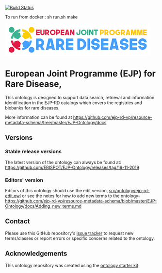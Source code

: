 [![Build Status](https://travis-ci.org/EBISPOT/EJP-Ontology.svg?branch=master)](https://travis-ci.org/EBISPOT/EJP-Ontology)


To run from docker : sh run.sh make 

![schema]( https://github.com/EBISPOT/EJP-Ontology/blob/master/docs/ejp.jpg)
# European Joint Programme (EJP) for Rare Disease,

This ontology is designed to support data search, retrieval and information identification in the EJP-RD catalogs which covers the registries and biobanks for rare diseases.


More information can be found at https://github.com/ejp-rd-vp/resource-metadata-schema/tree/master/EJP-Ontology/docs

## Versions

### Stable release versions

The latest version of the ontology can always be found at:
https://github.com/EBISPOT/EJP-Ontology/releases/tag/19-11-2019


### Editors' version

Editors of this ontology should use the edit version, [src/ontology/ejp-rd-edit.owl](src/ontology/ejp-rd-edit.owl) or see the notes for how to add new terms to the ontology-https://github.com/ejp-rd-vp/resource-metadata-schema/blob/master/EJP-Ontology/docs/Adding_new_terms.md

## Contact

Please use this GitHub repository's [Issue tracker](https://github.com/ejp-rd-vp/EJP-Ontology/issues) to request new terms/classes or report errors or specific concerns related to the ontology.

## Acknowledgements

This ontology repository was created using the [ontology starter kit](https://github.com/INCATools/ontology-starter-kit)
